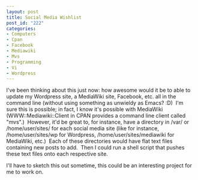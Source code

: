 ```yaml
--- 
layout: post
title: Social Media Wishlist
post_id: "222"
categories:
- Computers
- Cpan
- Facebook
- Mediawiki
- Mvs
- Programming
- Vi
- Wordpress
---
```

I've been thinking about this just now: how awesome would it be to able to update my Wordpress site, a MediaWiki site, Facebook, etc. all in the command line (without using something as unwieldy as Emacs? :D)  I'm sure this is possible; in fact, I know it's possible with MediaWiki (WWW::Mediawiki::Client in CPAN provides a command line client called "mvs".)  However, it'd be great to, for instance, have a directory in /var/ or /home/user/sites/ for each social media site (like for instance, /home/user/sites/wp for Wordpress, /home/user/sites/mediawiki for MediaWiki, etc.)  Each of these directories would have flat text files containing new posts to add.  Then I could run a shell script that pushes these text files onto each respective site.

I'll have to sketch this out sometime, this could be an interesting project for me to work on.
